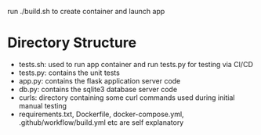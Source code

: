 run ./build.sh to create container and launch app

Directory Structure
=============================================================
- tests.sh: used to run app container and run tests.py for testing via CI/CD
- tests.py: contains the unit tests
- app.py: contains the flask application server code
- db.py: contains the sqlite3 database server code
- curls: directory containing some curl commands used during initial manual testing
- requirements.txt, Dockerfile, docker-compose.yml, .github/workflow/build.yml etc are self explanatory

